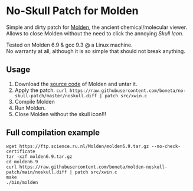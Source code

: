 # No-Skull Patch for Molden

Simple and dirty patch for [Molden](https://www.theochem.ru.nl/molden/), the ancient chemical/molecular viewer. Allows to close Molden without the need to click the annoying *Skull Icon*.

Tested on Molden 6.9 & gcc 9.3 @ a Linux machine.  
No warranty at all, although it is so simple that should not break anything.


## Usage

1. Download the [source code](https://ftp.science.ru.nl/Molden/) of Molden and untar it.
2. Apply the patch. `curl https://raw.githubusercontent.com/boneta/no-skull-patch/master/noskull.diff | patch src/xwin.c`
3. Compile Molden
4. Run Molden.
5. Close Molden without the skull icon!!!


## Full compilation example
```
wget https://ftp.science.ru.nl/Molden/molden6.9.tar.gz --no-check-certificate
tar -xzf molden6.9.tar.gz
cd molden6.9
curl https://raw.githubusercontent.com/boneta/molden-noskull-patch/main/noskull.diff | patch src/xwin.c
make
./bin/molden
```
